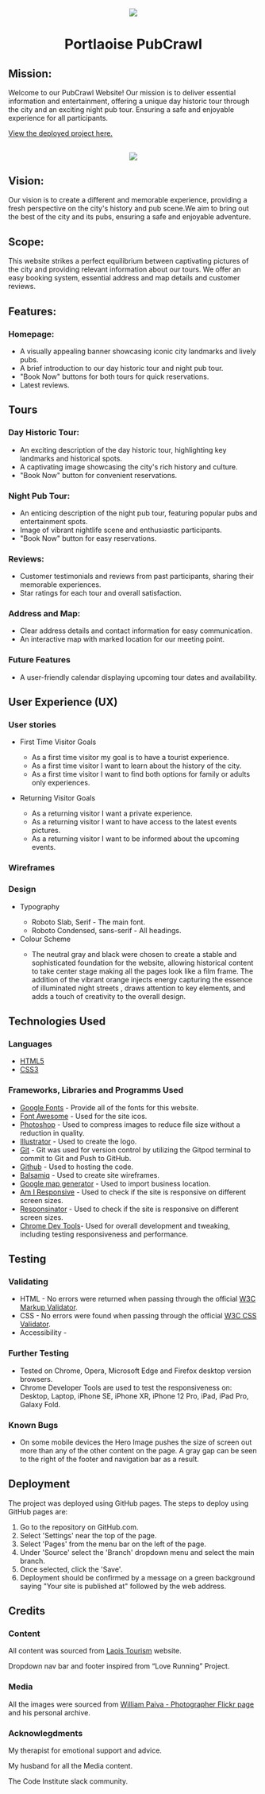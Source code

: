 <h1 align="center"><img src="assets/images/logo.png"></h1>

<h1 align="center">Portlaoise PubCrawl</h1>

<h2>Mission:</h2>

<p>Welcome to our PubCrawl Website! Our mission is to deliver essential information and entertainment, offering a unique day historic tour through the city and an exciting night pub tour. Ensuring a safe and enjoyable experience for all participants.</p>
<a href="https://patilacerda.github.io/Portlaoise-Pubcrawl_PP1/index.html">View the deployed project here.</a>

<h2 align="center"><img src="assets/images/responsive-img.webp"></h2>

<h2>Vision:</h2>

<p>Our vision is to create a different and memorable experience, providing a fresh perspective on the city's history and pub scene.We aim to bring out the best of the city and its pubs, ensuring a safe and enjoyable adventure.</p>

<h2>Scope:</h2>

<p>This website strikes a perfect equilibrium between captivating pictures of the city and providing relevant information about our tours. We offer an easy booking system, essential address and map details and customer reviews.</p>

<h2>Features:</h2>

<h3>Homepage:</h3>

<ul>
<li>A visually appealing banner showcasing iconic city landmarks and lively pubs.</li>
<li>A brief introduction to our day historic tour and night pub tour.</li>
<li>"Book Now" buttons for both tours for quick reservations.</li>
<li>Latest reviews.</li>
</ul>

<h2>Tours</h2>

<h3>Day Historic Tour:</h3>

<ul>
<li>An exciting description of the day historic tour, highlighting key landmarks and historical spots.</li>
<li>A captivating image showcasing the city's rich history and culture.</li>
<li>"Book Now" button for convenient reservations.</li>
</ul>

<h3>Night Pub Tour:</h3>

<ul>
<li>An enticing description of the night pub tour, featuring popular pubs and entertainment spots.</li>
<li>Image of vibrant nightlife scene and enthusiastic participants.</li>
<li>"Book Now" button for easy reservations.</li>
</ul>

<h3>Reviews:</h3>

<ul>
<li>Customer testimonials and reviews from past participants, sharing their memorable experiences.</li>
<li>Star ratings for each tour and overall satisfaction.</li>
</ul>

<h3>Address and Map:</h3>

<ul>
<li>Clear address details and contact information for easy communication.</li>
<li>An interactive map with marked location for our meeting point.</li>
</ul>

<h3>Future Features</h3>

<ul>
<li>A user-friendly calendar displaying upcoming tour dates and availability.</li>
</ul>

<h2>User Experience (UX)</h2>

<h3>User stories</h3>

<ul>
<li>First Time Visitor Goals</li>
<ul>
<li>As a first time visitor my goal is to have a tourist experience.</li>
<li>As a first time visitor I want to learn about the history of the city.</li>
<li>As a first time visitor I want to find both options for family or adults only experiences.</li>
</ul>
</ul>

<ul>
<li>Returning Visitor Goals</li>
<ul>
<li>As a returning visitor I want a private experience.</li>
<li>As a returning visitor I want to have access to the latest events pictures.</li>
<li>As a returning visitor I want to be informed about the upcoming events.</li>
</ul>
</ul>

<h3>Wireframes</h3>

<h3>Design</h3>

<ul>
<li>Typography</li>
<ul>
<li>Roboto Slab, Serif - The main font.</li>
<li>Roboto Condensed, sans-serif - All headings.</li>
</ul>
<li>Colour Scheme</li>
<ul>
<li>The neutral gray and black were chosen to create a stable and sophisticated foundation for the website, allowing historical content to take center stage making all the pages look like a film frame. The addition of the vibrant orange injects energy capturing the essence of illuminated night streets , draws attention to key elements, and adds a touch of creativity to the overall design.</li>
</ul>
</ul>

<h2>Technologies Used</h2>

<h3>Languages</h3>
<ul>
<li><a href="https://en.wikipedia.org/wiki/HTML5">HTML5</a></li>
<li><a href="https://en.wikipedia.org/wiki/CSS">CSS3</a></li>
</ul>

<h3>Frameworks, Libraries and Programms Used</h3>
<ul>
<li><a href="https://fonts.google.com/">Google Fonts</a> - Provide all of the fonts for this website.</li>
<li><a href="https://fontawesome.com/">Font Awesome</a> - Used for the site icos.</li>
<li><a href="https://www.adobe.com/ie/products/photoshop.html">Photoshop</a> - Used to compress images to reduce file size without a reduction in quality.</li>
<li><a href="https://www.adobe.com/ie/products/illustrator.html">Illustrator</a> - Used to create the logo.</li>
<li><a href="https://git-scm.com/">Git</a> - Git was used for version control by utilizing the Gitpod terminal to commit to Git and Push to GitHub.</li>
<li><a href="https://github.com/patilacerda">Github</a> - Used to hosting the code.</li>
<li><a href="https://balsamiq.com/">Balsamiq</a> - Used to create site wireframes.</li>
<li><a href="https://google-map-generator.com/">Google map generator</a> - Used to import business location.</li>
<li><a href="http://ami.responsivedesign.is/">Am I Responsive</a> - Used to check if the site is responsive on different screen sizes.</li>
<li><a href="http://www.responsinator.com/">Responsinator</a> - Used to check if the site is responsive on different screen sizes.</li>
<li><a href="https://developer.chrome.com/docs/devtools/">Chrome Dev Tools</a>- Used for overall development and tweaking, including testing responsiveness and performance.</li>
</ul>

<h2>Testing</h2>

<h3>Validating</h3>

<ul>
<li>HTML - No errors were returned when passing through the official <a href="https://validator.w3.org/nu/">W3C Markup Validator</a>.</li>
<li>CSS - No errors were found when passing through the official <a href="https://jigsaw.w3.org/css-validator/">W3C CSS Validator</a>.</li>
<li>Accessibility - </li>
</ul>

<h3>Further Testing</h3>

<ul>
<li>Tested on Chrome, Opera, Microsoft Edge and Firefox desktop version browsers.</li>
<li>Chrome Developer Tools are used to test the responsiveness on: Desktop, Laptop, iPhone SE, iPhone XR, iPhone 12 Pro, iPad, iPad Pro, Galaxy Fold.</li>
</ul>

<h3>Known Bugs</h3>

<ul>
<li>On some mobile devices the Hero Image pushes the size of screen out more than any of the other content on the page. A gray gap can be seen to the right of the footer and navigation bar as a result.</li>
</ul>

<h2>Deployment</h2>

<p>The project was deployed using GitHub pages. The steps to deploy using GitHub pages are:</p>
<ol>
<li>Go to the repository on GitHub.com.</li>
<li>Select 'Settings' near the top of the page.</li>
<li>Select 'Pages' from the menu bar on the left of the page.</li>
<li>Under 'Source' select the 'Branch' dropdown menu and select the main branch.</li>
<li>Once selected, click the 'Save'.</li>
<li>Deployment should be confirmed by a message on a green background saying "Your site is published at" followed by the web address.</li>
</ol>

<h2>Credits</h2>

<h3>Content</h3>

<p>All content was sourced from <a href="https://laoistourism.ie/">Laois Tourism</a> website.</p>
<p>Dropdown nav bar and footer inspired from “Love Running” Project.</p>

<h3>Media</h3>

<p>All the images were sourced from <a href="https://www.flickr.com/photos/williampaiva/">William Paiva - Photographer Flickr page</a> and his personal archive.</p>

<h3>Acknowlegdments</h3>

<p>My therapist for emotional support and advice.</p>
<p>My husband for all the Media content.</p>
<p>The Code Institute slack community.</p>